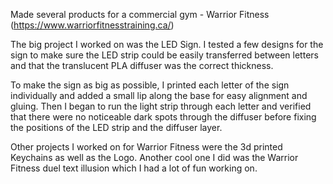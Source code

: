 Made several products for a commercial gym - Warrior Fitness (https://www.warriorfitnesstraining.ca/)

The big project I worked on was the LED Sign. I tested a few designs for the sign to make sure the LED strip could be easily transferred between letters and that the translucent PLA diffuser was the correct thickness. 

To make the sign as big as possible, I printed each letter of the sign individually and added a small lip along the base for easy alignment and gluing. Then I began to run the light strip through each letter and verified that there were no noticeable dark spots through the diffuser before fixing the positions of the LED strip and the diffuser layer.  

Other projects I worked on for Warrior Fitness were the 3d printed Keychains as well as the Logo. Another cool one I did was the Warrior Fitness duel text illusion which I had a lot of fun working on. 
